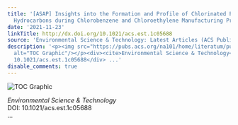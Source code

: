 ```yaml
---
title: '[ASAP] Insights into the Formation and Profile of Chlorinated Polycyclic Aromatic
  Hydrocarbons during Chlorobenzene and Chloroethylene Manufacturing Processes'
date: '2021-11-23'
linkTitle: http://dx.doi.org/10.1021/acs.est.1c05688
source: 'Environmental Science & Technology: Latest Articles (ACS Publications)'
description: '<p><img src="https://pubs.acs.org/na101/home/literatum/publisher/achs/journals/content/esthag/0/esthag.ahead-of-print/acs.est.1c05688/20211123/images/medium/es1c05688_0006.gif"
  alt="TOC Graphic"/></p><div><cite>Environmental Science & Technology</cite></div><div>DOI:
  10.1021/acs.est.1c05688</div> ...'
disable_comments: true
---
```

<p><img src="https://pubs.acs.org/na101/home/literatum/publisher/achs/journals/content/esthag/0/esthag.ahead-of-print/acs.est.1c05688/20211123/images/medium/es1c05688_0006.gif" alt="TOC Graphic"/></p><div><cite>Environmental Science & Technology</cite></div><div>DOI: 10.1021/acs.est.1c05688</div> ...